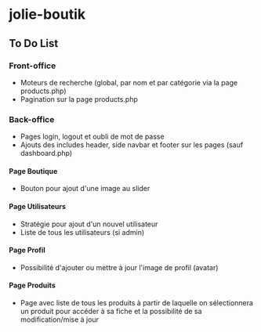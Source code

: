 # jolie-boutik

## To Do List

### Front-office
- Moteurs de recherche (global, par nom et par catégorie via la page products.php)
- Pagination sur la page products.php

### Back-office
- Pages login, logout et oubli de mot de passe
- Ajouts des includes header, side navbar et footer sur les pages (sauf dashboard.php)

#### Page Boutique
- Bouton pour ajout d'une image au slider

#### Page Utilisateurs
- Stratégie pour ajout d'un nouvel utilisateur
- Liste de tous les utilisateurs (si admin)

#### Page Profil
- Possibilité d'ajouter ou mettre à jour l'image de profil (avatar)

#### Page Produits
- Page avec liste de tous les produits à partir de laquelle on sélectionnera un produit pour accéder à sa fiche et la possibilité de sa modification/mise à jour
